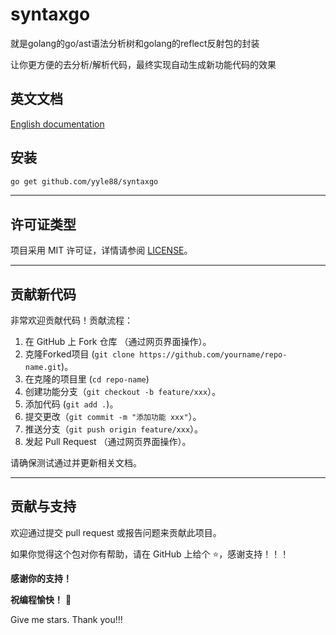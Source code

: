 # syntaxgo
就是golang的go/ast语法分析树和golang的reflect反射包的封装

让你更方便的去分析/解析代码，最终实现自动生成新功能代码的效果

## 英文文档

[English documentation](README.md)

## 安装

```bash
go get github.com/yyle88/syntaxgo
```

---

## 许可证类型

项目采用 MIT 许可证，详情请参阅 [LICENSE](LICENSE)。

---

## 贡献新代码

非常欢迎贡献代码！贡献流程：

1. 在 GitHub 上 Fork 仓库 （通过网页界面操作）。
2. 克隆Forked项目 (`git clone https://github.com/yourname/repo-name.git`)。
3. 在克隆的项目里 (`cd repo-name`)
4. 创建功能分支（`git checkout -b feature/xxx`）。
5. 添加代码 (`git add .`)。
6. 提交更改（`git commit -m "添加功能 xxx"`）。
7. 推送分支（`git push origin feature/xxx`）。
8. 发起 Pull Request （通过网页界面操作）。

请确保测试通过并更新相关文档。

---

## 贡献与支持

欢迎通过提交 pull request 或报告问题来贡献此项目。

如果你觉得这个包对你有帮助，请在 GitHub 上给个 ⭐，感谢支持！！！

**感谢你的支持！**

**祝编程愉快！** 🎉

Give me stars. Thank you!!!
